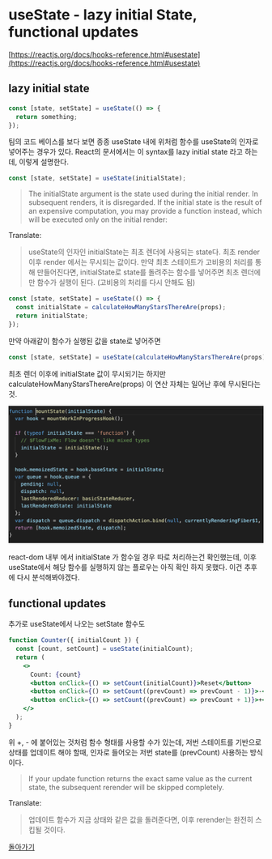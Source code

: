 # useState - lazy initial State, functional updates

[https://reactjs.org/docs/hooks-reference.html#usestate](https://reactjs.org/docs/hooks-reference.html#usestate)

## lazy initial state

```jsx
const [state, setState] = useState(() => {
  return something;
});
```

팀의 코드 베이스를 보다 보면 종종 useState 내에 위처럼 함수를 useState의 인자로 넣어주는 경우가 있다.
React의 문서에서는 이 syntax를 lazy initial state 라고 하는데,
이렇게 설명한다.

```jsx
const [state, setState] = useState(initialState);
```

> The initialState argument is the state used during the initial render. In subsequent renders, it is disregarded. If the initial state is the result of an expensive computation, you may provide a function instead, which will be executed only on the initial render:

Translate:

> useState의 인자인 initialState는 최초 렌더에 사용되는 state다. 최초 render 이후 render 에서는 무시되는 값이다. 만약 최초 스테이트가 고비용의 처리를 통해 만들어진다면, initialState로 state를 돌려주는 함수를 넣어주면 최초 렌더에만 함수가 실행이 된다. (고비용의 처리를 다시 안해도 됨)

```jsx
const [state, setState] = useState(() => {
  const initialState = calculateHowManyStarsThereAre(props);
  return initialState;
});
```

만약 아래같이 함수가 실행된 값을 state로 넣어주면

```jsx
const [state, setState] = useState(calculateHowManyStarsThereAre(props));
```

최초 렌더 이후에 initialState 값이 무시되기는 하지만
calculateHowManyStarsThereAre(props) 이 연산 자체는 일어난 후에 무시된다는 것.

![mountState](./mountState.png)

react-dom 내부 에서 initialState 가 함수일 경우 따로 처리하는건 확인했는데,
이후 useState에서 해당 함수를 실행하지 않는 플로우는 아직 확인 하지 못했다.
이건 추후에 다시 분석해봐야겠다.

## functional updates

추가로 useState에서 나오는 setState 함수도

```jsx
function Counter({ initialCount }) {
  const [count, setCount] = useState(initialCount);
  return (
    <>
      Count: {count}
      <button onClick={() => setCount(initialCount)}>Reset</button>
      <button onClick={() => setCount((prevCount) => prevCount - 1)}>-</button>
      <button onClick={() => setCount((prevCount) => prevCount + 1)}>+</button>
    </>
  );
}
```

위 +, - 에 붙어있는 것처럼 함수 형태를 사용할 수가 있는데,
저번 스테이트를 기반으로 상태를 업데이트 해야 할때, 인자로 들어오는 저번 state를 (prevCount) 사용하는 방식이다.

> If your update function returns the exact same value as the current state, the subsequent rerender will be skipped completely.

Translate:

> 업데이트 함수가 지금 상태와 같은 값을 돌려준다면, 이후 rerender는 완전히 스킵될 것이다.

[돌아가기](/README.md)

